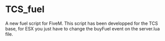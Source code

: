 # TCS_fuel
A new fuel script for FiveM. This script has been developped for the TCS base, for ESX you just have to change the buyFuel event on the server.lua file.
